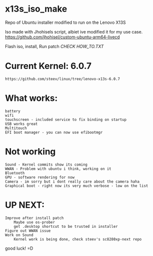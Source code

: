 # x13s_iso_make

Repo of Ubuntu installer modified to run on the Lenovo X13S

Iso made with Jhohisels script, albiet ive modified it for my use case.
    https://github.com/jhohisel/custom-ubuntu-arm64-livecd

Flash iso, install, Run patch *CHECK HOW_TO.TXT*

# Current Kernel: 6.0.7
    https://github.com/steev/linux/tree/lenovo-x13s-6.0.7

# What works:
    battery
    wifi
    touchscreen - included service to fix binding on startup
    USB works great
    Multitouch
    EFI boot manager - you can now use efibootmgr

# Not working
    Sound - Kernel commits show its coming
    WWAN - Problem with ubuntu i think, working on it
    Bluetooth
    GPU - software rendering for now
    Camera - im sorry but i dont really care about the camera haha
    Graphical boot - right now its very much verbose - low on the list


# UP NEXT:
    Improve after install patch
        Maybe use os-prober
        get .desktop shortcut to be trusted in installer
    Figure out WWAN issue
    Work on Sound
        Kernel work is being done, check steev's sc8280xp-next repo
    

good luck! =D
